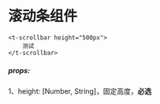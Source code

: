 # 滚动条组件

```vue
<t-scrollbar height="500px">
	测试
</t-scrollbar>
```

##### props:

 1、height:  [Number, String]，固定高度，**必选**
